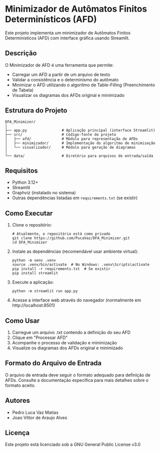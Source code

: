 # Minimizador de Autômatos Finitos Determinísticos (AFD)

Este projeto implementa um minimizador de Autômatos Finitos Determinísticos (AFD) com interface gráfica usando Streamlit.

## Descrição

O Minimizador de AFD é uma ferramenta que permite:
- Carregar um AFD a partir de um arquivo de texto
- Validar a consistência e o determinismo do autômato
- Minimizar o AFD utilizando o algoritmo de Table-Filling (Preenchimento de Tabela)
- Visualizar os diagramas dos AFDs original e minimizado

## Estrutura do Projeto

```
DFA_Minimizer/
│
├── app.py                # Aplicação principal (interface Streamlit)
├── src/                  # Código-fonte do projeto
│   ├── afd/              # Módulo para representação de AFDs
│   ├── minimizador/      # Implementação do algoritmo de minimização
│   └── visualizador/     # Módulo para geração de diagramas
│
└── data/                 # Diretório para arquivos de entrada/saída
```

## Requisitos

- Python 3.12+
- Streamlit
- Graphviz (instalado no sistema)
- Outras dependências listadas em `requirements.txt` (se existir)

## Como Executar

1. Clone o repositório:
   ```
   # Atualmente, o repositório está como privado
   git clone https://github.com/PucaVaz/DFA_Minimizer.git
   cd DFA_Minimizer
   ```

2. Instale as dependências (recomendável usar ambiente virtual):
   ```
   python -m venv .venv
   source .venv/bin/activate  # No Windows: .venv\Scripts\activate
   pip install -r requirements.txt  # Se existir
   pip install streamlit
   ```

3. Execute a aplicação:
   ```
   python -m streamlit run app.py
   ```

4. Acesse a interface web através do navegador (normalmente em http://localhost:8501)

## Como Usar

1. Carregue um arquivo .txt contendo a definição do seu AFD
2. Clique em "Processar AFD"
3. Acompanhe o processo de validação e minimização
4. Visualize os diagramas dos AFDs original e minimizado

## Formato do Arquivo de Entrada

O arquivo de entrada deve seguir o formato adequado para definição de AFDs.
Consulte a documentação específica para mais detalhes sobre o formato aceito.

## Autores

- Pedro Luca Vaz Matias 
- Joao Vittor de Araujo Alves

## Licença
Este projeto está licenciado sob a GNU General Public License v3.0
